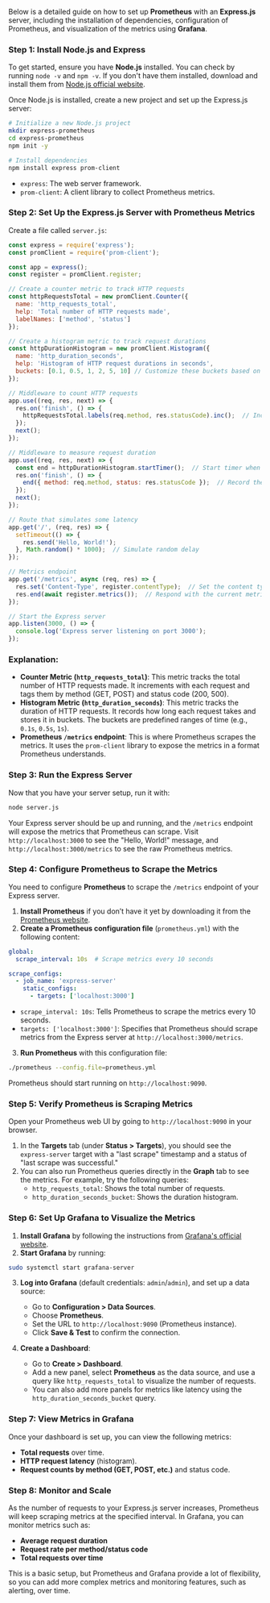 Below is a detailed guide on how to set up **Prometheus** with an **Express.js** server, including the installation of dependencies, configuration of Prometheus, and visualization of the metrics using **Grafana**.

### **Step 1: Install Node.js and Express**

To get started, ensure you have **Node.js** installed. You can check by running `node -v` and `npm -v`. If you don't have them installed, download and install them from [Node.js official website](https://nodejs.org/).

Once Node.js is installed, create a new project and set up the Express.js server:

```bash
# Initialize a new Node.js project
mkdir express-prometheus
cd express-prometheus
npm init -y

# Install dependencies
npm install express prom-client
```

- `express`: The web server framework.
- `prom-client`: A client library to collect Prometheus metrics.

### **Step 2: Set Up the Express.js Server with Prometheus Metrics**

Create a file called `server.js`:

```javascript
const express = require('express');
const promClient = require('prom-client');

const app = express();
const register = promClient.register;

// Create a counter metric to track HTTP requests
const httpRequestsTotal = new promClient.Counter({
  name: 'http_requests_total',
  help: 'Total number of HTTP requests made',
  labelNames: ['method', 'status']
});

// Create a histogram metric to track request durations
const httpDurationHistogram = new promClient.Histogram({
  name: 'http_duration_seconds',
  help: 'Histogram of HTTP request durations in seconds',
  buckets: [0.1, 0.5, 1, 2, 5, 10] // Customize these buckets based on your latency needs
});

// Middleware to count HTTP requests
app.use((req, res, next) => {
  res.on('finish', () => {
    httpRequestsTotal.labels(req.method, res.statusCode).inc();  // Increment counter for each HTTP request
  });
  next();
});

// Middleware to measure request duration
app.use((req, res, next) => {
  const end = httpDurationHistogram.startTimer();  // Start timer when a request is received
  res.on('finish', () => {
    end({ method: req.method, status: res.statusCode });  // Record the request duration when finished
  });
  next();
});

// Route that simulates some latency
app.get('/', (req, res) => {
  setTimeout(() => {
    res.send('Hello, World!');
  }, Math.random() * 1000);  // Simulate random delay
});

// Metrics endpoint
app.get('/metrics', async (req, res) => {
  res.set('Content-Type', register.contentType);  // Set the content type for Prometheus to scrape
  res.end(await register.metrics());  // Respond with the current metrics
});

// Start the Express server
app.listen(3000, () => {
  console.log('Express server listening on port 3000');
});
```

### **Explanation:**
- **Counter Metric (`http_requests_total`)**: This metric tracks the total number of HTTP requests made. It increments with each request and tags them by method (GET, POST) and status code (200, 500).
- **Histogram Metric (`http_duration_seconds`)**: This metric tracks the duration of HTTP requests. It records how long each request takes and stores it in buckets. The buckets are predefined ranges of time (e.g., `0.1s`, `0.5s`, `1s`).
- **Prometheus `/metrics` endpoint**: This is where Prometheus scrapes the metrics. It uses the `prom-client` library to expose the metrics in a format Prometheus understands.

### **Step 3: Run the Express Server**

Now that you have your server setup, run it with:

```bash
node server.js
```

Your Express server should be up and running, and the `/metrics` endpoint will expose the metrics that Prometheus can scrape. Visit `http://localhost:3000` to see the "Hello, World!" message, and `http://localhost:3000/metrics` to see the raw Prometheus metrics.

### **Step 4: Configure Prometheus to Scrape the Metrics**

You need to configure **Prometheus** to scrape the `/metrics` endpoint of your Express server. 

1. **Install Prometheus** if you don’t have it yet by downloading it from the [Prometheus website](https://prometheus.io/download/).
2. **Create a Prometheus configuration file** (`prometheus.yml`) with the following content:

```yaml
global:
  scrape_interval: 10s  # Scrape metrics every 10 seconds

scrape_configs:
  - job_name: 'express-server'
    static_configs:
      - targets: ['localhost:3000']
```

- `scrape_interval: 10s`: Tells Prometheus to scrape the metrics every 10 seconds.
- `targets: ['localhost:3000']`: Specifies that Prometheus should scrape metrics from the Express server at `http://localhost:3000/metrics`.

3. **Run Prometheus** with this configuration file:

```bash
./prometheus --config.file=prometheus.yml
```

Prometheus should start running on `http://localhost:9090`.

### **Step 5: Verify Prometheus is Scraping Metrics**

Open your Prometheus web UI by going to `http://localhost:9090` in your browser.

1. In the **Targets** tab (under **Status > Targets**), you should see the `express-server` target with a "last scrape" timestamp and a status of "last scrape was successful."
2. You can also run Prometheus queries directly in the **Graph** tab to see the metrics. For example, try the following queries:
   - `http_requests_total`: Shows the total number of requests.
   - `http_duration_seconds_bucket`: Shows the duration histogram.

### **Step 6: Set Up Grafana to Visualize the Metrics**

1. **Install Grafana** by following the instructions from [Grafana's official website](https://grafana.com/get).
2. **Start Grafana** by running:

```bash
sudo systemctl start grafana-server
```

3. **Log into Grafana** (default credentials: `admin`/`admin`), and set up a data source:
   - Go to **Configuration > Data Sources**.
   - Choose **Prometheus**.
   - Set the URL to `http://localhost:9090` (Prometheus instance).
   - Click **Save & Test** to confirm the connection.

4. **Create a Dashboard**:
   - Go to **Create > Dashboard**.
   - Add a new panel, select **Prometheus** as the data source, and use a query like `http_requests_total` to visualize the number of requests.
   - You can also add more panels for metrics like latency using the `http_duration_seconds_bucket` query.

### **Step 7: View Metrics in Grafana**

Once your dashboard is set up, you can view the following metrics:
- **Total requests** over time.
- **HTTP request latency** (histogram).
- **Request counts by method (GET, POST, etc.)** and status code.

### **Step 8: Monitor and Scale**

As the number of requests to your Express.js server increases, Prometheus will keep scraping metrics at the specified interval. In Grafana, you can monitor metrics such as:
- **Average request duration**
- **Request rate per method/status code**
- **Total requests over time**

This is a basic setup, but Prometheus and Grafana provide a lot of flexibility, so you can add more complex metrics and monitoring features, such as alerting, over time.

